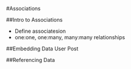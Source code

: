 #Associations

##Intro to Associations
* Define associatesion
* one:one, one:many, many:many relationships


##Embedding Data
User
Post

##Referencing Data